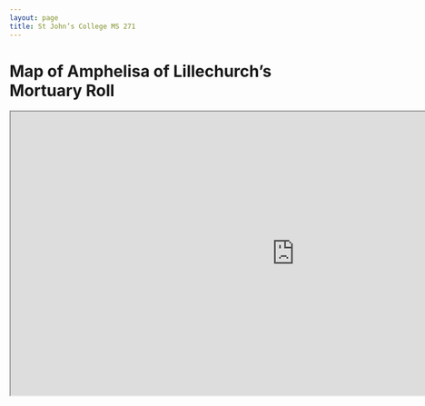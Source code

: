 ```yaml
---
layout: page
title: St John’s College MS 271
---
```


# Map of Amphelisa of Lillechurch’s Mortuary Roll
<iframe src="https://hannahkim24.github.io/mnm/map/st-john-map.html" height="500" width="1000"></iframe>
